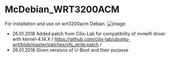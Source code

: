 # McDebian_WRT3200ACM
For installation and use on wrt3200acm Debian.
![image](https://github.com/ValCher1961/McDebian_WRT3200ACM/blob/master/debian.png)

* 26.01.2018 Added patch from Cilix-Lab for compatibility of mvlwifi driver with kernel-4.14.X
  / https://github.com/cilix-lab/ubuntu-wrt/blob/master/patches/vfs_write.patch /
* 26.01.2018 Given versions of U-Boot and their purpose
